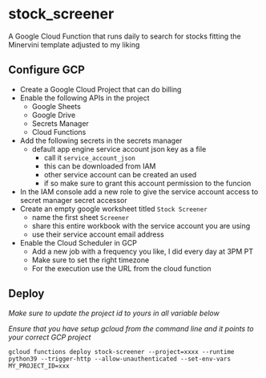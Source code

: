 # stock_screener
A Google Cloud Function that runs daily to search for stocks fitting the Minervini template adjusted to my liking

## Configure GCP
- Create a Google Cloud Project that can do billing
- Enable the following APIs in the project
    - Google Sheets
    - Google Drive
    - Secrets Manager
    - Cloud Functions
- Add the following secrets in the secrets manager
    - default app engine service account json key as a file
        - call it `service_account_json`
        - this can be downloaded from IAM
        - other service account can be created an used
        - if so make sure to grant this account permission to the funcion
- In the IAM console add a new role to give the service account access to secret manager secret accessor
- Create an empty google worksheet titled `Stock Screener`
    - name the first sheet `Screener`
    - share this entire workbook with the service account you are using
    - use their service account email address
- Enable the Cloud Scheduler in GCP
    - Add a new job with a frequency you like, I did every day at 3PM PT
    - Make sure to set the right timezone
    - For the execution use the URL from the cloud function

## Deploy

*Make sure to update the project id to yours in all variable below*

*Ensure that you have setup gcloud from the command line and it points to your correct GCP project*

`gcloud functions deploy stock-screener --project=xxxx --runtime python39 --trigger-http --allow-unauthenticated --set-env-vars MY_PROJECT_ID=xxx`
